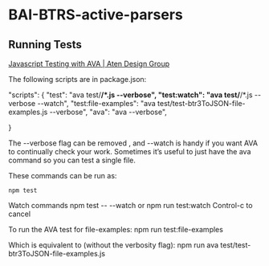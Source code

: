 # BAI-BTRS-active-parsers

## Running Tests

[Javascript Testing with AVA | Aten Design Group](https://atendesigngroup.com/blog/javascript-testing-ava)

The following scripts are in package.json:

  "scripts": {
    "test": "ava test/**/*.js --verbose",
    "test:watch": "ava test/**/*.js --verbose --watch",
    "test:file-examples": "ava test/test-btr3ToJSON-file-examples.js --verbose",
    "ava": "ava --verbose",

  }

The --verbose flag can be removed
, and --watch is handy if you want AVA to continually check your work. Sometimes it’s useful to just have the ava command so you can test a single file.

These commands can be run as:

    npm test

Watch commands
    npm test -- --watch
or
    npm run test:watch
Control-c to cancel

To run the AVA test for file-examples:
    npm run test:file-examples

Which is equivalent to (without the verbosity flag):
    npm run ava test/test-btr3ToJSON-file-examples.js
